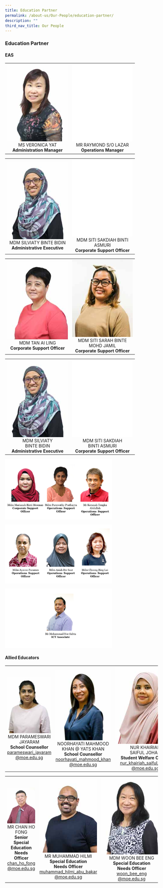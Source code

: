 ```yaml
---
title: Education Partner
permalink: /about-us/Our-People/education-partner/
description: ""
third_nav_title: Our People
---
```

### **Education Partner**

#### EAS

<table>
	<tbody>
		<tr>
			<td style="width: 200px;">
				<div style="text-align: center;">
					<img src="/images/About Us/Our People/MS VERONICA YAT-200px.jpeg" style="width:200px">
					MS VERONICA YAT<br>
					<b>Administration Manager</b><br>
				</div>
			</td>
			<td style="width: 200px;">
				<div style="text-align: center;">
					<img src="/images/About Us/Our People/blank-200px.png" style="width:200px">
					MR RAYMOND S/O LAZAR<br>
					<b>Operations Manager</b><br>
				</div>
			</td>
		</tr>
	</tbody>
</table>

<table>
	<tbody>
		<tr>
			<td style="width: 200px;">
				<div style="text-align: center;">
					<img src="/images/About Us/Our People/MDM SILVIATY BIDIN-200px.jpeg" style="width:200px">
					MDM SILVIATY BINTE BIDIN<br>
					<b>Administrative Executive</b><br>
				</div>
			</td>
			<td style="width: 200px;">
				<div style="text-align: center;">
					<img src="/images/About Us/Our People/blank-200px.png" style="width:200px">
					MDM SITI SAKDIAH BINTI ASMURI<br>
					<b>Corporate Support Officer</b><br>
				</div>
			</td>
		</tr>
	</tbody>
</table>

<table>
	<tbody>
		<tr>
			<td style="width: 200px;">
				<div style="text-align: center; width: 200px;">
					<img src="/images/About Us/Our People/MDM TAN AI LING-200px.jpeg" style="width:200px">
					MDM TAN AI LING<br>
					<b>Corporate Support Officer</b><br>
				</div>
			</td>
			<td style="width: 200px;">
				<div style="text-align: center;">
					<img src="/images/About Us/Our People/MDM SITI SARAH BINTE MOHD JAMIL-200px.jpeg" style="width:200px">
					MDM SITI SARAH BINTE MOHD JAMIL<br>
					<b>Corporate Support Officer</b><br>
				</div>
			</td>
		</tr>
	</tbody>
</table>

<table>
	<tbody>
		<tr>
			<td style="width: 200px;">
				<div style="text-align: center;">
					<img src="/images/About Us/Our People/MDM SILVIATY BIDIN-200px.jpeg" style="width:200px">
					MDM SILVIATY<br>BINTE BIDIN<br>
					<b>Administrative Executive</b><br>
				</div>
			</td>
			<td style="width: 200px;">
				<div style="text-align: center;">
					<img src="/images/About Us/Our People/blank-200px.png" style="width:200px">
					MDM SITI SAKDIAH<br>BINTI ASMURI<br>
					<b>Corporate Support Officer</b><br>
				</div>
			</td>
		</tr>
	</tbody>
</table>
	 
<img src="/images/ep3.png" 
     style="width:70%">
		 
<img src="/images/ep4.png" 
     style="width:70%">
		
<img src="/images/ep5.png" 
     style="width:70%">
		 
#### Allied Educators

<table>
	<tbody>
		<tr>
			<td style="width: 200px;">
				<div style="text-align: center;">
					<img src="/images/About Us/Our People/MDM PARAMESWARI JAYARAM-200px.jpeg" style="width:200px">
					MDM PARAMESWARI JAYARAM<br>
					<b>School Counsellor</b><br>
					<a href="mailto:parameswari_jayaram@moe.edu.sg" target="">parameswari_jayaram<br>@moe.edu.sg</a>
				</div>
			</td>
			<td style="width: 200px;">
				<div style="text-align: center;">
					<img src="/images/About Us/Our People/MS NOORHAYATI MAHMOOD KHAN 01-200px.jpeg" style="width:200px">
					NOORHAYATI MAHMOOD KHAN @ YATS KHAN<br>
					<b>School Counsellor</b><br>
					<a href="mailto:noorhayati_mahmood_khan@moe.edu.sg" target="">noorhayati_mahmood_khan<br>@moe.edu.sg</a>
				</div>
			</td>
			<td style="width: 200px;">
				<div style="text-align: center; width: 200px;">
					<img src="/images/About Us/Our People/NUR KHAIRIAH SAIFUL JOHAN-200px.jpeg" style="width:200px">
					NUR KHAIRIAH<br>SAIFUL JOHAN<br>
					<b>Student Welfare Officer</b><br>
					<a href="mailto:nur_khairiah_saiful_johan@moe.edu.sg" target="">nur_khairiah_saiful_johan<br>@moe.edu.sg</a>
				</div>
			</td>
		</tr>
	</tbody>
</table>

<table>
	<tbody>
		<tr>
			<td style="width: 200px;">
				<div style="text-align: center;">
					<img src="/images/About Us/Our People/MR CHAN HO FONG-200px.jpeg" style="width:200px">
					MR CHAN HO FONG<br>
					<b>Senior Special Education Needs Officer</b><br>
					<a href="mailto:chan_ho_fong@moe.edu.sg" target="">chan_ho_fong<br>@moe.edu.sg</a>
				</div>
			</td>
			<td style="width: 200px;">
				<div style="text-align: center;">
					<img src="/images/About Us/Our People/MR MUHAMMAD HILMI-200px.jpeg" style="width:200px">
					MR MUHAMMAD HILMI<br>
					<b>Special Education<br>Needs Officer</b><br>
					<a href="mailto:muhammad_hilmi_abu_bakar@moe.edu.sg" target="">muhammad_hilmi_abu_bakar<br>@moe.edu.sg</a>
				</div>
			</td>
			<td style="width: 200px;">
				<div style="text-align: center; width: 200px;">
					<img src="/images/About Us/Our People/MDM WOON BEE ENG-200px.jpeg" style="width:200px">
					MDM WOON BEE ENG<br>
					<b>Special Education<br>Needs Officer</b><br>
					<a href="mailto:woon_bee_eng@moe.edu.sg" target="">woon_bee_eng<br>@moe.edu.sg</a>
				</div>
			</td>
		</tr>
	</tbody>
</table